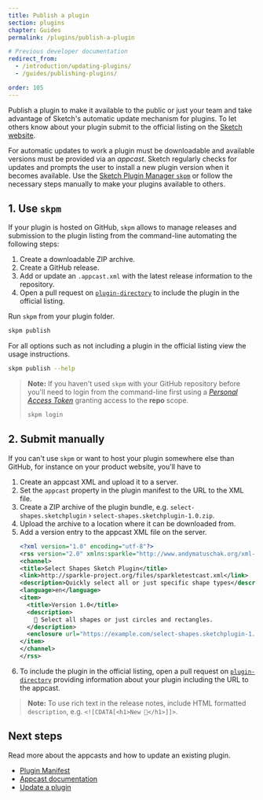 ```yaml
---
title: Publish a plugin
section: plugins
chapter: Guides
permalink: /plugins/publish-a-plugin

# Previous developer documentation
redirect_from:
  - /introduction/updating-plugins/
  - /guides/publishing-plugins/

order: 105
---
```


Publish a plugin to make it available to the public or just your team and take advantage of Sketch's automatic update mechanism for plugins. To let others know about your plugin submit to the official listing on the [Sketch website](https://sketch.com/extensions/).

For automatic updates to work a plugin must be downloadable and available versions must be provided via an _appcast_. Sketch regularly checks for updates and prompts the user to install a new plugin version when it becomes available. Use the [Sketch Plugin Manager `skpm`](https://github.com/skpm/skpm) or follow the necessary steps manually to make your plugins available to others.

## 1. Use `skpm`

If your plugin is hosted on GitHub, `skpm` allows to manage releases and submission to the plugin listing from the command-line automating the following steps:

1. Create a downloadable ZIP archive.
1. Create a GitHub release.
1. Add or update an `.appcast.xml` with the latest release information to the repository.
1. Open a pull request on [`plugin-directory`](https://github.com/sketchplugins/plugin-directory) to include the plugin in the official listing.

Run `skpm` from your plugin folder.

```sh
skpm publish
```

For all options such as not including a plugin in the official listing view the usage instructions.

```sh
skpm publish --help
```

> **Note:** If you haven't used `skpm` with your GitHub repository before you'll need to login from the command-line first using a [_Personal Access Token_](https://help.github.com/en/articles/creating-a-personal-access-token-for-the-command-line) granting access to the **repo** scope.
>
> ```sh
> skpm login
> ```

## 2. Submit manually

If you can't use `skpm` or want to host your plugin somewhere else than GitHub, for instance on your product website, you'll have to

1. Create an appcast XML and upload it to a server.
1. Set the `appcast` property in the plugin manifest to the URL to the XML file.
1. Create a ZIP archive of the plugin bundle, e.g. `select-shapes.sketchplugin` › `select-shapes.sketchplugin-1.0.zip`.
1. Upload the archive to a location where it can be downloaded from.
1. Add a version entry to the appcast XML file on the server.
   ```xml
   <?xml version="1.0" encoding="utf-8"?>
   <rss version="2.0" xmlns:sparkle="http://www.andymatuschak.org/xml-namespaces/sparkle" xmlns:dc="http://purl.org/dc/elements/1.1/">
   <channel>
   <title>Select Shapes Sketch Plugin</title>
   <link>http://sparkle-project.org/files/sparkletestcast.xml</link>
   <description>Quickly select all or just specific shape types</description>
   <language>en</language>
   <item>
     <title>Version 1.0</title>
     <description>
       🚀 Select all shapes or just circles and rectangles.
     </description>
     <enclosure url="https://example.com/select-shapes.sketchplugin-1.0.zip" sparkle:version="1.0"/>
   </item>
   </channel>
   </rss>
   ```
1. To include the plugin in the official listing, open a pull request on [`plugin-directory`](https://github.com/sketchplugins/plugin-directory) providing information about your plugin including the URL to the appcast.

> **Note:** To use rich text in the release notes, include HTML formatted `description`, e.g. `<![CDATA[<h1>New 🎉</h1>]]>`.

## Next steps

Read more about the appcasts and how to update an existing plugin.

- [Plugin Manifest](/plugins/plugin-manifest)
- [Appcast documentation](https://sparkle-project.org/documentation/)
- [Update a plugin](/plugins/update-a-plugin)
